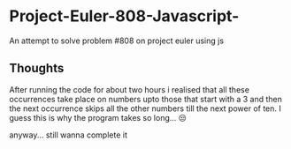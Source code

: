 # Project-Euler-808-Javascript-
An attempt to solve problem #808 on project euler using js


## Thoughts
After running the code for about two hours i realised that all these occurrences take place on numbers upto those that start with a 3 and then the next occurrence skips all the other numbers till the next power of ten. I guess this is why the program takes so long... 😒

anyway... still wanna complete it
